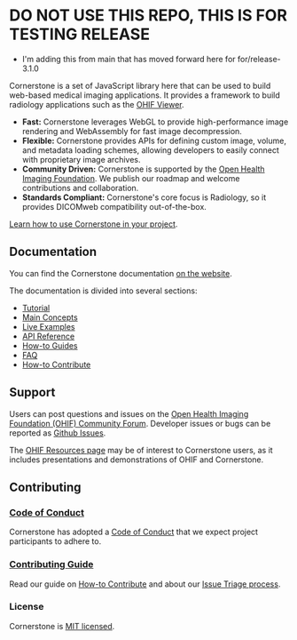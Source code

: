 
# DO NOT USE THIS REPO, THIS IS FOR TESTING RELEASE

- I'm adding this from main that has moved forward here for for/release-3.1.0

Cornerstone is a set of JavaScript library here that can be used to build web-based medical imaging applications. It provides a framework to build radiology applications such as the [OHIF Viewer](https://ohif.org/).

- **Fast:** Cornerstone leverages WebGL to provide high-performance image rendering and WebAssembly for fast image decompression.
- **Flexible:** Cornerstone provides APIs for defining custom image, volume, and metadata loading schemes, allowing developers to easily connect with proprietary image archives.
- **Community Driven:** Cornerstone is supported by the [Open Health Imaging Foundation](https://ohif.org/). We publish our roadmap and welcome contributions and collaboration.
- **Standards Compliant:** Cornerstone's core focus is Radiology, so it provides DICOMweb compatibility out-of-the-box.

[Learn how to use Cornerstone in your project](https://www.cornerstonejs.org/docs/getting-started/overview).

## Documentation

You can find the Cornerstone documentation [on the website](https://cornerstonejs.org/).

The documentation is divided into several sections:

- [Tutorial](https://cornerstonejs.org/docs/category/tutorials)
- [Main Concepts](https://cornerstonejs.org/docs/category/concepts)
- [Live Examples](https://www.cornerstonejs.org/docs/examples)
- [API Reference](https://cornerstonejs.org/api)
- [How-to Guides](https://cornerstonejs.org/docs/category/how-to-guides)
- [FAQ](https://cornerstonejs.org/docs/faq)
- [How-to Contribute](https://cornerstonejs.org/docs/category/contributing)

## Support

Users can post questions and issues on the [Open Health Imaging Foundation (OHIF) Community Forum](https://community.ohif.org/). Developer issues or bugs can be reported as [Github Issues](https://github.com/cornerstonejs/cornerstone3D/issues).

The [OHIF Resources page](https://v3-docs.ohif.org/resources) may be of interest to Cornerstone users, as it includes presentations and demonstrations of OHIF and Cornerstone.

## Contributing

### [Code of Conduct](./CODE_OF_CONDUCT.md)

Cornerstone has adopted a [Code of Conduct](./CODE_OF_CONDUCT.md) that we expect project participants to adhere to.

### [Contributing Guide](https://cornerstonejs.org/docs/category/contributing)

Read our guide on [How-to Contribute](https://cornerstonejs.org/docs/category/contributing) and about our [Issue Triage process](https://v3-docs.ohif.org/development/our-process).

### License

Cornerstone is [MIT licensed](./LICENSE).

<!--
    Links
-->
